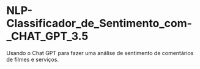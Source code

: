 # NLP-Classificador_de_Sentimento_com-_CHAT_GPT_3.5
Usando o Chat GPT para fazer uma  análise de sentimento de comentários de filmes e  serviços.
